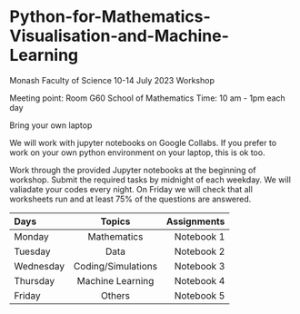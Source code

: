 # Python-for-Mathematics-Visualisation-and-Machine-Learning
Monash Faculty of Science 10-14 July 2023 Workshop

Meeting point: 
Room G60 School of Mathematics
Time: 10 am - 1pm each day

Bring your own laptop

We will work with jupyter notebooks on Google Collabs. If you prefer to work on your own python environment on your laptop, this is ok too. 

Work through the provided Jupyter notebooks at the beginning of workshop. 
Submit the required tasks by midnight of each weekday. 
We will valiadate your codes every night.
On Friday we will check that all worksheets  run and  at least 75% of the questions are answered.

| Days | Topics | Assignments  |
| :---         |     :---:      |          ---: |
| Monday  | Mathematics    | Notebook 1   |
| Tuesday      | Data      | Notebook 2    |
| Wednesday      | Coding/Simulations     | Notebook 3    |
| Thursday      | Machine Learning     | Notebook 4     |
| Friday     | Others     | Notebook 5   |
